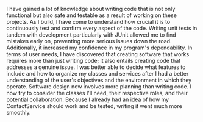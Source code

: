 I have gained a lot of knowledge about writing code that is not only functional but also safe and testable as a result of working on these projects. As I build, I have come to understand how crucial it is to continuously test and confirm every aspect of the code. Writing unit tests in tandem with development particularly with JUnit allowed me to find mistakes early on, preventing more serious issues down the road. Additionally, it increased my confidence in my program's dependability.
In terms of user needs, I have discovered that creating software that works requires more than just writing code; it also entails creating code that addresses a genuine issue. I was better able to decide what features to include and how to organize my classes and services after I had a better understanding of the user's objectives and the environment in which they operate.
Software design now involves more planning than writing code. I now try to consider the classes I'll need, their respective roles, and their potential collaboration. Because I already had an idea of how my ContactService should work and be tested, writing it went much more smoothly.
